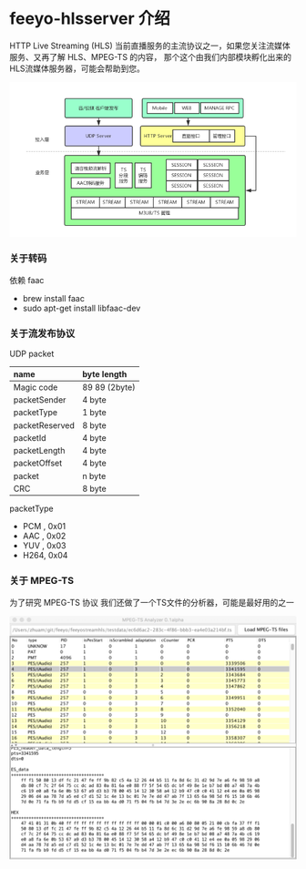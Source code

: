 # feeyo-hlsserver 介绍

HTTP Live Streaming (HLS) 当前直播服务的主流协议之一，如果您关注流媒体服务、又再了解 HLS、MPEG-TS 的内容，
那个这个由我们内部模块孵化出来的 HLS流媒体服务器，可能会帮助到您。

![img](docs/images/HLS.png)


### 关于转码 
依赖 faac
- brew install faac
- sudo apt-get install libfaac-dev

### 关于流发布协议 
UDP packet

| name                  | byte length     | 
| :-------------------  | :------------   |
| Magic code       		| 89 89 (2byte)   | 
| packetSender      	| 4 byte          |
| packetType            | 1 byte          |
| packetReserved        | 8 byte          |
| packetId				| 4 byte          |
| packetLength          | 4 byte          |
| packetOffset          | 4 byte          |
| packet                | n byte          |
| CRC                   | 8 byte          |


packetType
- PCM , 0x01 
- AAC , 0x02 
- YUV , 0x03 
- H264, 0x04


### 关于 MPEG-TS
为了研究 MPEG-TS 协议 我们还做了一个TS文件的分析器，可能是最好用的之一

![img](docs/images/FF5FCEF1-BADD-435F-8EBE-F86C7505FA1D.png)




